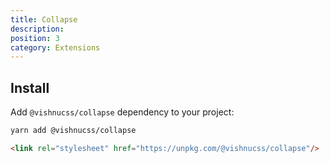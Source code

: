 ```yaml
---
title: Collapse
description: 
position: 3
category: Extensions
---
```


## Install

Add `@vishnucss/collapse` dependency to your project:

<code-group>
  <code-block label="YARN" active>

  ```bash
  yarn add @vishnucss/collapse
  ```

  </code-block>
  <code-block label="CDN">

  ```html
<link rel="stylesheet" href="https://unpkg.com/@vishnucss/collapse"/>
  ```

  </code-block>
</code-group>
